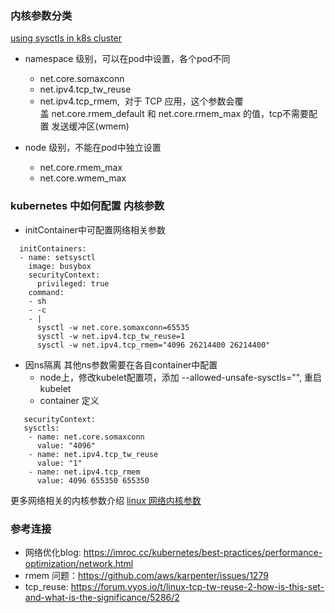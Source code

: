 ### 内核参数分类

[using sysctls in k8s cluster](https://kubernetes.io/docs/tasks/administer-cluster/sysctl-cluster/)

- namespace 级别，可以在pod中设置，各个pod不同
    - net.core.somaxconn
    - net.ipv4.tcp_tw_reuse
    - net.ipv4.tcp_rmem,  对于 TCP 应用，这个参数会覆盖 net.core.rmem_default 和 net.core.rmem_max 的值，tcp不需要配置 发送缓冲区(wmem)

- node 级别，不能在pod中独立设置
    - net.core.rmem_max
    - net.core.wmem_max

### kubernetes 中如何配置 内核参数

- initContainer中可配置网络相关参数
```cgo
  initContainers:
  - name: setsysctl
    image: busybox
    securityContext:
      privileged: true
    command:
    - sh
    - -c
    - |
      sysctl -w net.core.somaxconn=65535
      sysctl -w net.ipv4.tcp_tw_reuse=1
      sysctl -w net.ipv4.tcp_rmem="4096 26214400 26214400"
```  

- 因ns隔离 其他ns参数需要在各自container中配置
  - node上，修改kubelet配置项，添加 --allowed-unsafe-sysctls="", 重启kubelet
  - container 定义
```cgo
   securityContext:
   sysctls:
    - name: net.core.somaxconn
      value: "4096"
    - name: net.ipv4.tcp_tw_reuse
      value: "1"
    - name: net.ipv4.tcp_rmem
      value: 4096 655350 655350
```

更多网络相关的内核参数介绍 [linux 网络内核参数](https://www.starduster.me/2020/03/02/linux-network-tuning-kernel-parameter/)


### 参考连接

- 网络优化blog: https://imroc.cc/kubernetes/best-practices/performance-optimization/network.html
- rmem 问题：https://github.com/aws/karpenter/issues/1279
- tcp_reuse: https://forum.vyos.io/t/linux-tcp-tw-reuse-2-how-is-this-set-and-what-is-the-significance/5286/2

